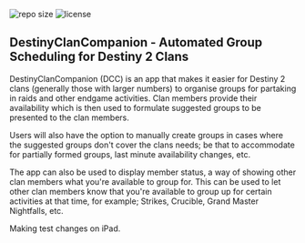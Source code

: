 <p>
    <img src="https://img.shields.io/github/repo-size/petecampbell321/DestinyClanCompanion?logo=github" alt="repo size" />
    <img src="https://img.shields.io/github/license/petecampbell321/DestinyClanCompanion" alt="license" />
</p>

## DestinyClanCompanion - Automated Group Scheduling for Destiny 2 Clans

DestinyClanCompanion (DCC) is an app that makes it easier for Destiny 2 clans (generally those with larger numbers) to organise groups for partaking in raids and other endgame activities. Clan members provide their availability which is then used to formulate suggested groups to be presented to the clan members.

Users will also have the option to manually create groups in cases where the suggested groups don't cover the clans needs; be that to accommodate for partially formed groups, last minute availability changes, etc.

The app can also be used to display member status, a way of showing other clan members what you're available to group for. This can be used to let other clan members know that you're available to group up for certain activities at that time, for example; Strikes, Crucible, Grand Master Nightfalls, etc.

Making test changes on iPad.

